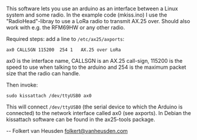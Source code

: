 This software lets you use an arduino as an interface between a Linux system and some radio.
In the example code (mkiss.ino) I use the "RadioHead"-libray to use a LoRa radio to transmit AX.25 over.
Should also work with e.g. the RFM69HW or any other radio.

Required steps:
add a line to ```/etc/ax25/axports```:

```
ax0	CALLSGN	115200	254	1	AX.25 over LoRa
```

ax0 is the interface name, CALLSGN is an AX.25 call-sign, 115200 is the speed to use when talking to the arduino and 254 is the maximum packet size that the radio can handle.

Then invoke:
```
sudo kissattach /dev/ttyUSB0 ax0
```

This will connect ```/dev/ttyUSB0``` (the serial device to which the Arduino is connected) to the network interface called ax0 (see axports).
In Debian the kissattach software can be found in the ax25-tools package.


-- Folkert van Heusden
folkert@vanheusden.com
